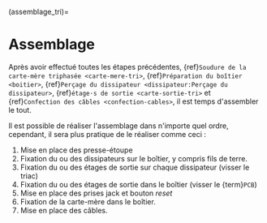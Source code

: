 (assemblage_tri)=

# Assemblage

Après avoir effectué toutes les étapes précédentes, {ref}`Soudure de la carte-mère triphasée <carte-mere-tri>`, {ref}`Préparation du boîtier <boitier>`, {ref}`Perçage du dissipateur <dissipateur:Perçage du dissipateur>`, {ref}`étage·s de sortie <carte-sortie-tri>` et {ref}`Confection des câbles <confection-cables>`, il est temps d'assembler le tout.

Il est possible de réaliser l'assemblage dans n'importe quel ordre, cependant, il sera plus pratique de le réaliser comme ceci :
1. Mise en place des presse-étoupe
2. Fixation du ou des dissipateurs sur le boîtier, y compris fils de terre.
3. Fixation du ou des étages de sortie sur chaque dissipateur (visser le triac)
4. Fixation du ou des étages de sortie dans le boîtier (visser le {term}`PCB`)
5. Mise en place des prises jack et bouton *reset*
6. Fixation de la carte-mère dans le boîtier.
7. Mise en place des câbles.

